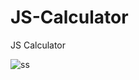 # JS-Calculator
JS Calculator

![ss](https://user-images.githubusercontent.com/88369946/175968776-12b887a6-4f3d-4e69-91ac-92446d3197a4.png)
